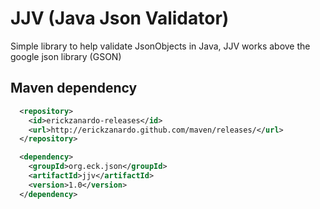 # JJV (Java Json Validator)

Simple library to help validate JsonObjects in Java, JJV works above the google json library (GSON)

## Maven dependency

```xml
  <repository>
    <id>erickzanardo-releases</id>
    <url>http://erickzanardo.github.com/maven/releases/</url>
  </repository>

  <dependency>
    <groupId>org.eck.json</groupId>
    <artifactId>jjv</artifactId>
    <version>1.0</version>
  </dependency>
```
